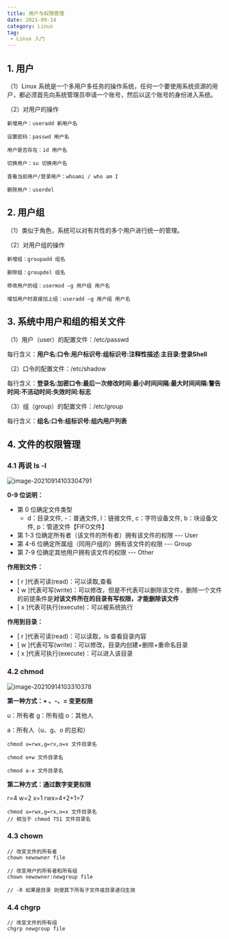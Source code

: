 ```yaml
---
title: 用户与权限管理
date: 2021-09-14
category: Linux
tag:
 - Linux 入门
---
```


## 1. 用户

（1）Linux 系统是一个多用户多任务的操作系统，任何一个要使用系统资源的用户，都必须首先向系统管理员申请一个账号，然后以这个账号的身份进入系统。

（2）对用户的操作

```shell
新增用户：useradd 新用户名

设置密码：passwd 用户名

用户是否存在：id 用户名

切换用户：su 切换用户名

查看当前用户/登录用户：whoami / who am I

删除用户：userdel
```

## 2. 用户组

（1）类似于角色，系统可以对有共性的多个用户进行统一的管理。

（2）对用户组的操作

```shell
新增组：groupadd 组名

删除组：groupdel 组名

修改用户的组：usermod –g 用户组 用户名

增加用户时直接加上组：useradd –g 用户组 用户名
```

## 3. 系统中用户和组的相关文件

（1）用户（user）的配置文件：/etc/passwd

每行含义：**用户名:口令:用户标识号:组标识号:注释性描述:主目录:登录Shell**

（2）口令的配置文件：/etc/shadow

每行含义：**登录名:加密口令:最后一次修改时间:最小时间间隔:最大时间间隔:警告时间:不活动时间:失效时间:标志**

（3）组（group）的配置文件：/etc/group

每行含义：**组名:口令:组标识号:组内用户列表**

## 4. 文件的权限管理

### 4.1 再说 ls -l

![image-20210914103304791](https://pet-hkw.oss-cn-shenzhen.aliyuncs.com/image/new_blog_system/linux/image-20210914103304791.png)

 

**0-9 位说明：**

- 第 0 位确定文件类型
  - d：目录文件, -：普通文件, l：链接文件, c：字符设备文件, b：块设备文件, p：管道文件【FIFO文件】
- 第 1-3 位确定所有者（该文件的所有者）拥有该文件的权限 --- User
- 第 4-6 位确定所属组（同用户组的）拥有该文件的权限 --- Group
- 第 7-9 位确定其他用户拥有该文件的权限 --- Other

**作用到文件：**

- [ r ]代表可读(read)：可以读取,查看
- [ w ]代表可写(write)：可以修改，但是不代表可以删除该文件，删除一个文件的前提条件是**对该文件所在的目录有写权限，才能删除该文件**
- [ x ]代表可执行(execute)：可以被系统执行

**作用到目录：**

- [ r ]代表可读(read)：可以读取，ls 查看目录内容
- [ w ]代表可写(write)：可以修改，目录内创建+删除+重命名目录
- [ x ]代表可执行(execute)：可以进入该目录

### 4.2 chmod

![image-20210914103310378](https://pet-hkw.oss-cn-shenzhen.aliyuncs.com/image/new_blog_system/linux/image-20210914103310378.png)

 

**第一种方式：+ 、-、= 变更权限**

u：所有者  g：所有组  o：其他人

a：所有人（u、g、o 的总和）

```shell
chmod u=rwx,g=rx,o=x 文件目录名

chmod o+w 文件目录名

chmod a-x 文件目录名
```

**第二种方式：通过数字变更权限**

r=4 w=2 x=1   rwx=4+2+1=7

```shell
chmod u=rwx,g=rx,o=x 文件目录名
// 相当于 chmod 751 文件目录名
```

### 4.3 chown

```shell
// 改变文件的所有者
chown newowner file

// 改变用户的所有者和所有组
chown newowner:newgroup file

// -R 如果是目录 则使其下所有子文件或目录递归生效
```

### 4.4 chgrp

```shell
// 改变文件的所有组
chgrp newgroup file
```


